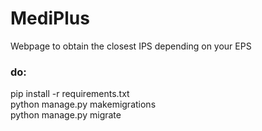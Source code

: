 # MediPlus
Webpage to obtain the closest IPS depending on your EPS
### do:
pip install -r requirements.txt <br>
python manage.py makemigrations <br>
python manage.py migrate
